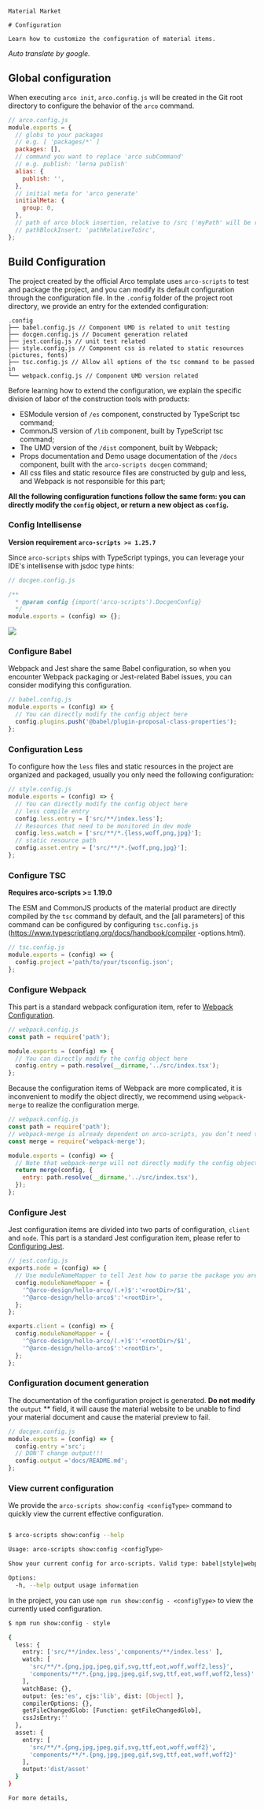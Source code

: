 `````
Material Market

# Configuration

Learn how to customize the configuration of material items.
`````

*Auto translate by google.*

## Global configuration

When executing `arco init`, `arco.config.js` will be created in the Git root directory to configure the behavior of the `arco` command.

```javascript
// arco.config.js
module.exports = {
  // globs to your packages
  // e.g. [ 'packages/*' ]
  packages: [],
  // command you want to replace 'arco subCommand'
  // e.g. publish: 'lerna publish'
  alias: {
    publish: '',
  },
  // initial meta for 'arco generate'
  initialMeta: {
    group: 0,
  },
  // path of arco block insertion, relative to /src ('myPath' will be resolved as '/src/myPath')
  // pathBlockInsert: 'pathRelativeToSrc',
};
```

## **Build Configuration**

The project created by the official Arco template uses `arco-scripts` to test and package the project, and you can modify its default configuration through the configuration file. In the `.config` folder of the project root directory, we provide an entry for the extended configuration:

```
.config
├── babel.config.js // Component UMD is related to unit testing
├── docgen.config.js // Document generation related
├── jest.config.js // unit test related
├── style.config.js // Component css is related to static resources (pictures, fonts)
├── tsc.config.js // Allow all options of the tsc command to be passed in
└── webpack.config.js // Component UMD version related
```

Before learning how to extend the configuration, we explain the specific division of labor of the construction tools with products:

- ESModule version of `/es` component, constructed by TypeScript tsc command;
- CommonJS version of `/lib` component, built by TypeScript tsc command;
- The UMD version of the `/dist` component, built by Webpack;
- Props documentation and Demo usage documentation of the `/docs` component, built with the `arco-scripts docgen` command;
- All css files and static resource files are constructed by gulp and less, and Webpack is not responsible for this part;

**All the following configuration functions follow the same form: you can directly modify the `config` object, or return a new object as `config`.**



### Config Intellisense

**Version requirement `arco-scripts >= 1.25.7`**

Since `arco-scripts` ships with TypeScript typings, you can leverage your IDE's intellisense with jsdoc type hints:

```js
// docgen.config.js

/**
  * @param config {import('arco-scripts').DocgenConfig}
  */
module.exports = (config) => {};
```

![](https://p1-arco.byteimg.com/tos-cn-i-uwbnlip3yd/0cecc7d5998e81f8841460f205dffd5c.png~tplv-uwbnlip3yd-webp.webp)

### **Configure Babel**

Webpack and Jest share the same Babel configuration, so when you encounter Webpack packaging or Jest-related Babel issues, you can consider modifying this configuration.

```javascript
// babel.config.js
module.exports = (config) => {
  // You can directly modify the config object here
  config.plugins.push('@babel/plugin-proposal-class-properties');
};
```

### **Configuration Less**

To configure how the `less` files and static resources in the project are organized and packaged, usually you only need the following configuration:

```javascript
// style.config.js
module.exports = (config) => {
  // You can directly modify the config object here
  // less compile entry
  config.less.entry = ['src/**/index.less'];
  // Resources that need to be monitored in dev mode
  config.less.watch = ['src/**/*.{less,woff,png,jpg}'];
  // static resource path
  config.asset.entry = ['src/**/*.{woff,png,jpg}'];
};
```

### Configure TSC

**Requires arco-scripts >= 1.19.0**

The ESM and CommonJS products of the material product are directly compiled by the `tsc` command by default, and the [all parameters] of this command can be configured by configuring `tsc.config.js` (https://www.typescriptlang.org/docs/handbook/compiler -options.html).

```javascript
// tsc.config.js
module.exports = (config) => {
  config.project ='path/to/your/tsconfig.json';
};
```

### Configure Webpack

This part is a standard webpack configuration item, refer to [Webpack Configuration](https://webpack.js.org/configuration/).

```javascript
// webpack.config.js
const path = require('path');

module.exports = (config) => {
  // You can directly modify the config object here
  config.entry = path.resolve(__dirname,'../src/index.tsx');
};
```

Because the configuration items of Webpack are more complicated, it is inconvenient to modify the object directly, we recommend using `webpack-merge` to realize the configuration merge.

```javascript
// webpack.config.js
const path = require('path');
// webpack-merge is already dependent on arco-scripts, you don’t need to install it manually
const merge = require('webpack-merge');

module.exports = (config) => {
  // Note that webpack-merge will not directly modify the config object, you need to return the result as a new config
  return merge(config, {
    entry: path.resolve(__dirname,'../src/index.tsx'),
  });
};
```

### **Configure Jest**

Jest configuration items are divided into two parts of configuration, `client` and `node`. This part is a standard Jest configuration item, please refer to [Configuring Jest](https://jestjs.io/docs/en/configuration).

```javascript
// jest.config.js
exports.node = (config) => {
  // Use moduleNameMapper to tell Jest how to parse the package you are developing, which can save the annoying npm link process
  config.moduleNameMapper = {
    '^@arco-design/hello-arco/(.+)$':'<rootDir>/$1',
    '^@arco-design/hello-arco$':'<rootDir>',
  };
};

exports.client = (config) => {
  config.moduleNameMapper = {
    '^@arco-design/hello-arco/(.+)$':'<rootDir>/$1',
    '^@arco-design/hello-arco$':'<rootDir>',
  };
};
```

### **Configuration document generation**

The documentation of the configuration project is generated. **Do not modify** the `output` ** field, it will cause the material website to be unable to find your material document and cause the material preview to fail.

```javascript
// docgen.config.js
module.exports = (config) => {
  config.entry ='src';
  // DON'T change output!!!
  config.output ='docs/README.md';
};
```

### **View current configuration**

We provide the `arco-scripts show:config <configType>` command to quickly view the current effective configuration.

```bash

$ arco-scripts show:config --help

Usage: arco-scripts show:config <configType>

Show your current config for arco-scripts. Valid type: babel|style|webpack.component|webpack.site|webpack.icon|jest|docgen

Options:
  -h, --help output usage information
```

In the project, you can use `npm run show:config - <configType>` to view the currently used configuration.

```bash
$ npm run show:config - style

{
  less: {
    entry: ['src/**/index.less','components/**/index.less' ],
    watch: [
      'src/**/*.{png,jpg,jpeg,gif,svg,ttf,eot,woff,woff2,less}',
      'components/**/*.{png,jpg,jpeg,gif,svg,ttf,eot,woff,woff2,less}'
    ],
    watchBase: {},
    output: {es:'es', cjs:'lib', dist: [Object] },
    compilerOptions: {},
    getFileChangedGlob: [Function: getFileChangedGlob],
    cssJsEntry:''
  },
  asset: {
    entry: [
      'src/**/*.{png,jpg,jpeg,gif,svg,ttf,eot,woff,woff2}',
      'components/**/*.{png,jpg,jpeg,gif,svg,ttf,eot,woff,woff2}'
    ],
    output:'dist/asset'
  }
}

For more details,
